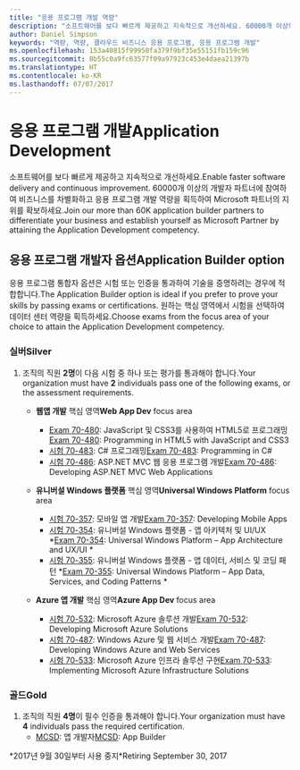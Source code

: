 ```yaml
---
title: "응용 프로그램 개발 역량"
description: "소프트웨어를 보다 빠르게 제공하고 지속적으로 개선하세요. 60000개 이상의 개발자 파트너에 참여하여 비즈니스를 차별화하고 응용 프로그램 개발 역량을 획득하여 Microsoft 파트너의 지위를 확보하세요."
author: Daniel Simpson
keywords: "역량, 역량, 클라우드 비즈니스 응용 프로그램, 응용 프로그램 개발"
ms.openlocfilehash: 153a40815f99950fa379f9bf35e55151fb159c96
ms.sourcegitcommit: 8b55c0a9fc63577f09a97923c453e4daea21397b
ms.translationtype: HT
ms.contentlocale: ko-KR
ms.lasthandoff: 07/07/2017
---
```

# <a name="application-development"></a><span data-ttu-id="b110b-105">응용 프로그램 개발</span><span class="sxs-lookup"><span data-stu-id="b110b-105">Application Development</span></span> 

<span data-ttu-id="b110b-106">소프트웨어를 보다 빠르게 제공하고 지속적으로 개선하세요.</span><span class="sxs-lookup"><span data-stu-id="b110b-106">Enable faster software delivery and continuous improvement.</span></span> <span data-ttu-id="b110b-107">60000개 이상의 개발자 파트너에 참여하여 비즈니스를 차별화하고 응용 프로그램 개발 역량을 획득하여 Microsoft 파트너의 지위를 확보하세요.</span><span class="sxs-lookup"><span data-stu-id="b110b-107">Join our more than 60K application builder partners to differentiate your business and establish yourself as Microsoft Partner by attaining the Application Development competency.</span></span>

## <a name="application-builder-option"></a><span data-ttu-id="b110b-108">응용 프로그램 개발자 옵션</span><span class="sxs-lookup"><span data-stu-id="b110b-108">Application Builder option</span></span>
<span data-ttu-id="b110b-109">응용 프로그램 통합자 옵션은 시험 또는 인증을 통과하여 기술을 증명하려는 경우에 적합합니다.</span><span class="sxs-lookup"><span data-stu-id="b110b-109">The Application Builder option is ideal if you prefer to prove your skills by passing exams or certifications.</span></span>  <span data-ttu-id="b110b-110">원하는 핵심 영역에서 시험을 선택하여 데이터 센터 역량을 획득하세요.</span><span class="sxs-lookup"><span data-stu-id="b110b-110">Choose exams from the focus area of your choice to attain the Application Development competency.</span></span>


### <a name="silver"></a><span data-ttu-id="b110b-111">실버</span><span class="sxs-lookup"><span data-stu-id="b110b-111">Silver</span></span>
1. <span data-ttu-id="b110b-112">조직의 직원 **2명**이 다음 시험 중 하나 또는 평가를 통과해야 합니다.</span><span class="sxs-lookup"><span data-stu-id="b110b-112">Your organization must have **2** individuals pass one of the following exams, or the assessment requirements.</span></span>

    - <span data-ttu-id="b110b-113">**웹앱 개발** 핵심 영역</span><span class="sxs-lookup"><span data-stu-id="b110b-113">**Web App Dev** focus area</span></span>
        - <span data-ttu-id="b110b-114">[Exam 70-480](https://www.microsoft.com/en-us/learning/exam-70-480.aspx): JavaScript 및 CSS3를 사용하여 HTML5로 프로그래밍</span><span class="sxs-lookup"><span data-stu-id="b110b-114">[Exam 70-480](https://www.microsoft.com/en-us/learning/exam-70-480.aspx): Programming in HTML5 with JavaScript and CSS3</span></span>  
        - <span data-ttu-id="b110b-115">[시험 70-483](https://www.microsoft.com/en-us/learning/exam-70-483.aspx): C# 프로그래밍</span><span class="sxs-lookup"><span data-stu-id="b110b-115">[Exam 70-483](https://www.microsoft.com/en-us/learning/exam-70-483.aspx): Programming in C#</span></span> 
        - <span data-ttu-id="b110b-116">[시험 70-486](https://www.microsoft.com/en-us/learning/exam-70-486.aspx): ASP.NET MVC 웹 응용 프로그램 개발</span><span class="sxs-lookup"><span data-stu-id="b110b-116">[Exam 70-486](https://www.microsoft.com/en-us/learning/exam-70-486.aspx): Developing ASP.NET MVC Web Applications</span></span>  

    - <span data-ttu-id="b110b-117">**유니버설 Windows 플랫폼** 핵심 영역</span><span class="sxs-lookup"><span data-stu-id="b110b-117">**Universal Windows Platform** focus area</span></span>
        - <span data-ttu-id="b110b-118">[시험 70-357](https://www.microsoft.com/en-us/learning/exam-70-357.aspx): 모바일 앱 개발</span><span class="sxs-lookup"><span data-stu-id="b110b-118">[Exam 70-357](https://www.microsoft.com/en-us/learning/exam-70-357.aspx): Developing Mobile Apps</span></span> 
        - <span data-ttu-id="b110b-119">[시험 70-354](https://www.microsoft.com/en-us/learning/exam-70-354.aspx): 유니버설 Windows 플랫폼 - 앱 아키텍처 및 UI/UX \*</span><span class="sxs-lookup"><span data-stu-id="b110b-119">[Exam 70-354](https://www.microsoft.com/en-us/learning/exam-70-354.aspx): Universal Windows Platform – App Architecture and UX/UI \*</span></span>  
        - <span data-ttu-id="b110b-120">[시험 70-355](https://www.microsoft.com/en-us/learning/exam-70-355.aspx): 유니버설 Windows 플랫폼 - 앱 데이터, 서비스 및 코딩 패턴 \*</span><span class="sxs-lookup"><span data-stu-id="b110b-120">[Exam 70-355](https://www.microsoft.com/en-us/learning/exam-70-355.aspx): Universal Windows Platform – App Data, Services, and Coding Patterns \*</span></span>  

    - <span data-ttu-id="b110b-121">**Azure 앱 개발** 핵심 영역</span><span class="sxs-lookup"><span data-stu-id="b110b-121">**Azure App Dev** focus area</span></span>
        - <span data-ttu-id="b110b-122">[시험 70-532](https://www.microsoft.com/en-us/learning/exam-70-532.aspx): Microsoft Azure 솔루션 개발</span><span class="sxs-lookup"><span data-stu-id="b110b-122">[Exam 70-532](https://www.microsoft.com/en-us/learning/exam-70-532.aspx): Developing Microsoft Azure Solutions</span></span> 
        - <span data-ttu-id="b110b-123">[시험 70-487](https://www.microsoft.com/en-us/learning/exam-70-487.aspx): Windows Azure 및 웹 서비스 개발</span><span class="sxs-lookup"><span data-stu-id="b110b-123">[Exam 70-487](https://www.microsoft.com/en-us/learning/exam-70-487.aspx): Developing Windows Azure and Web Services</span></span>
        - <span data-ttu-id="b110b-124">[시험 70-533](https://www.microsoft.com/en-us/learning/exam-70-533.aspx): Microsoft Azure 인프라 솔루션 구현</span><span class="sxs-lookup"><span data-stu-id="b110b-124">[Exam 70-533](https://www.microsoft.com/en-us/learning/exam-70-533.aspx): Implementing Microsoft Azure Infrastructure Solutions</span></span>   


### <a name="gold"></a><span data-ttu-id="b110b-125">골드</span><span class="sxs-lookup"><span data-stu-id="b110b-125">Gold</span></span>
1. <span data-ttu-id="b110b-126">조직의 직원 **4명**이 필수 인증을 통과해야 합니다.</span><span class="sxs-lookup"><span data-stu-id="b110b-126">Your organization must have **4** individuals pass the required certification.</span></span>
    - <span data-ttu-id="b110b-127">[MCSD](https://www.microsoft.com/en-us/learning/mcsd-app-builder-certification.aspx): 앱 개발자</span><span class="sxs-lookup"><span data-stu-id="b110b-127">[MCSD](https://www.microsoft.com/en-us/learning/mcsd-app-builder-certification.aspx): App Builder</span></span> 

<span data-ttu-id="b110b-128">\*2017년 9월 30일부터 사용 중지</span><span class="sxs-lookup"><span data-stu-id="b110b-128">\*Retiring September 30, 2017</span></span>
